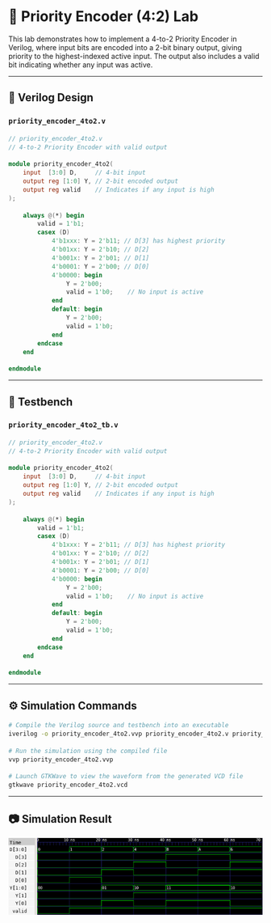 # 🔘 Priority Encoder (4:2) Lab

This lab demonstrates how to implement a 4-to-2 Priority Encoder in Verilog, where input bits are encoded into a 2-bit binary output, giving priority to the highest-indexed active input. The output also includes a valid bit indicating whether any input was active.

---

## 📄 Verilog Design

### `priority_encoder_4to2.v`

```verilog
// priority_encoder_4to2.v
// 4-to-2 Priority Encoder with valid output

module priority_encoder_4to2(
    input  [3:0] D,     // 4-bit input
    output reg [1:0] Y, // 2-bit encoded output
    output reg valid    // Indicates if any input is high
);

    always @(*) begin
        valid = 1'b1;
        casex (D)
            4'b1xxx: Y = 2'b11; // D[3] has highest priority
            4'b01xx: Y = 2'b10; // D[2]
            4'b001x: Y = 2'b01; // D[1]
            4'b0001: Y = 2'b00; // D[0]
            4'b0000: begin
                Y = 2'b00;
                valid = 1'b0;    // No input is active
            end
            default: begin
                Y = 2'b00;
                valid = 1'b0;
            end
        endcase
    end

endmodule
```

---

## 🧪 Testbench

### `priority_encoder_4to2_tb.v`

```verilog
// priority_encoder_4to2.v
// 4-to-2 Priority Encoder with valid output

module priority_encoder_4to2(
    input  [3:0] D,     // 4-bit input
    output reg [1:0] Y, // 2-bit encoded output
    output reg valid    // Indicates if any input is high
);

    always @(*) begin
        valid = 1'b1;
        casex (D)
            4'b1xxx: Y = 2'b11; // D[3] has highest priority
            4'b01xx: Y = 2'b10; // D[2]
            4'b001x: Y = 2'b01; // D[1]
            4'b0001: Y = 2'b00; // D[0]
            4'b0000: begin
                Y = 2'b00;
                valid = 1'b0;    // No input is active
            end
            default: begin
                Y = 2'b00;
                valid = 1'b0;
            end
        endcase
    end

endmodule
```

---

## ⚙️ Simulation Commands

```bash
# Compile the Verilog source and testbench into an executable
iverilog -o priority_encoder_4to2.vvp priority_encoder_4to2.v priority_encoder_4to2_tb.v

# Run the simulation using the compiled file
vvp priority_encoder_4to2.vvp

# Launch GTKWave to view the waveform from the generated VCD file
gtkwave priority_encoder_4to2.vcd
```

---

## 📷 Simulation Result

![Priority_Encoder_4to2 waveform](priority_encoder_4to2_wave.png)
